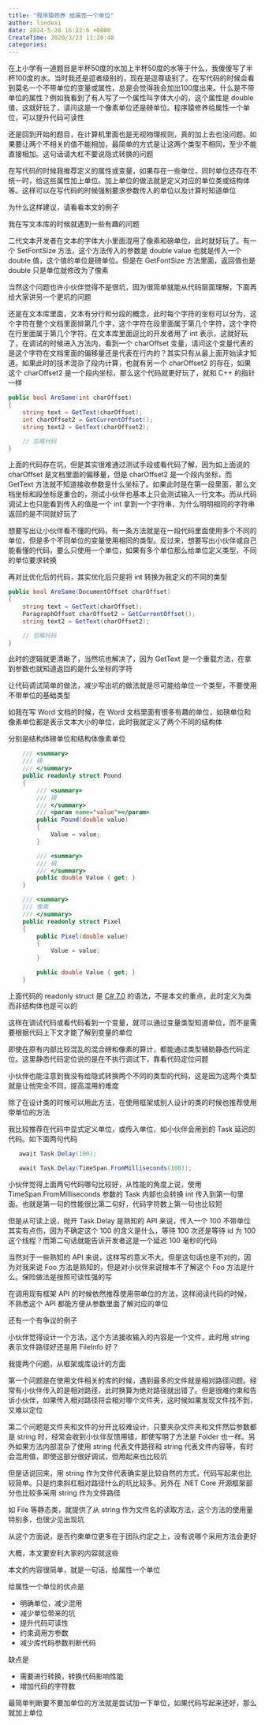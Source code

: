 ```yaml
---
title: "程序猿修养 给属性一个单位"
author: lindexi
date: 2024-5-20 16:22:6 +0800
CreateTime: 2020/3/23 11:20:48
categories: 
---
```


在上小学有一道题目是半杯50度的水加上半杯50度的水等于什么，我傻傻写了半杯100度的水。当时我还是逗者级别的，现在是逗尊级别了。在写代码的时候会看到莫名一个不带单位的变量或属性，总是会觉得我会加出100度出来。什么是不带单位的属性？例如我看到了有人写了一个属性叫字体大小的，这个属性是 double 值，这就好玩了，请问这是一个像素单位还是磅单位。程序猿修养给属性一个单位，可以提升代码可读性

<!--more-->


<!-- CreateTime:2020/3/23 11:20:48 -->

还是回到开始的题目，在计算机里面也是无视物理规则，真的加上去也没问题。如果要让两个不相关的值不能相加，最简单的方式是让这两个类型不相同，至少不能直接相加。这句话请大杠不要说隐式转换的问题

在写代码的时候我推荐定义的属性或变量，如果存在一些单位，同时单位还存在不统一时，给这些属性加上单位。加上单位的做法就是定义对应的单位类或结构体等。这样可以在写代码的时候强制要求参数传入的单位以及计算时知道单位

为什么这样建议，请看看本文的例子

我在写文本库的时候就遇到一些有趣的问题

二代文本开发者在文本的字体大小里面混用了像素和磅单位，此时就好玩了。有一个 SetFontSize 方法，这个方法传入的参数是 double value 也就是传入一个 double 值，这个值的单位是磅单位。但是在 GetFontSize 方法里面，返回值也是 double 只是单位就修改为了像素

当然这个问题也许小伙伴觉得不是很坑，因为很简单就能从代码层面理解，下面再给大家讲另一个更坑的问题

还是在文本库里面，文本有分行和分段的概念，此时每个字符的坐标可以分为，这个字符在整个文档里面排第几个字，这个字符在段里面属于第几个字符，这个字符在行里面属于第几个字符。在文本库里面逗比的开发者用了 int 表示，这就好玩了，在调试的时候进入方法内，看到一个 charOffset 变量，请问这个变量代表的是这个字符在文档里面的偏移量还是代表在行内的？其实只有从最上面开始读才知道。如果此时的技术混杂了段内计算，也就有另一个 charOffset2 的存在，如果这个 charOffset2 是一个段内坐标，那么这个代码就更好玩了，就和 C++ 的指针一样

```csharp
public bool AreSame(int charOffset)
{
	string text = GetText(charOffset);
	int charOffset2 = GetCurrentOffset();
	string text2 = GetText(charOffset2);

	// 忽略代码
}
```

上面的代码存在坑，但是其实很难通过测试手段或看代码了解，因为如上面说的 charOffset 是文档里面的偏移量，但是 charOffset2 是一个段内坐标，而 GetText 方法就不知道接收参数是什么坐标了。如果此时是在第一段里面，那么文档坐标和段坐标是重合的，测试小伙伴也基本上只会测试输入一行文本。而从代码调试上也只能看到传入的值是一个 int 拿到一个字符串，为什么明明相同的字符串返回的是不同就好玩了

想要写出让小伙伴看不懂的代码，有一条方法就是在一段代码里面使用多个不同的单位，但是多个不同单位的变量使用相同的类型。反过来，想要写出小伙伴或自己能看懂的代码，要么只使用一个单位，如果有多个单位那么给单位定义类型，不同的单位要求转换

再对比优化后的代码，其实优化后只是将 int 转换为我定义的不同的类型

```csharp
public bool AreSame(DocumentOffset charOffset)
{
	string text = GetText(charOffset);
	ParagraphOffset charOffset2 = GetCurrentOffset();
	string text2 = GetText(charOffset2);

	// 忽略代码
}
```

此时的逻辑就更清晰了，当然坑也解决了，因为 GetText 是一个重载方法，在拿到参数也就知道返回的是什么坐标的字符

让代码调试简单的做法，减少写出坑的做法就是尽可能给单位一个类型，不要使用不带单位的基础类型

如我在写 Word 文档的时候，在 Word 文档里面有很多有趣的单位，如磅单位和像素单位都是表示文本大小的单位，此时我就定义了两个不同的结构体

分别是结构体磅单位和结构体像素单位

```csharp
    /// <summary>
    /// 磅
    /// </summary>
    public readonly struct Pound
    {
        /// <summary>
        /// 磅
        /// </summary>
        /// <param name="value"></param>
        public Pound(double value)
        {
            Value = value;
        }

        /// <summary>
        /// 磅
        /// </summary>
        public double Value { get; }
    }
```

```csharp
    /// <summary>
    /// 像素
    /// </summary>
    public readonly struct Pixel
    {
        public Pixel(double value)
        {
            Value = value;
        }

        public double Value { get; }
    }
```

上面代码的 readonly struct 是 [C# 7.0](https://blog.lindexi.com/post/C-7.0.html) 的语法，不是本文的重点，此时定义为类而非结构体也是可以的

这样在调试代码或看代码看到一个变量，就可以通过变量类型知道单位，而不是需要根据代码上下文才能了解到变量的单位

即使在原有内部比较混乱的混合磅和像素的算计，都能通过类型辅助静态代码定位。这里静态代码定位说的是在不执行调试下，靠看代码定位问题

小伙伴也能注意到我没有给隐式转换两个不同的类型的代码，这是因为这两个类型就是让他完全不同，提高混用的难度

除了在设计类的时候可以用此方法，在使用框架或别人设计的类的时候也推荐使用带单位的方法

我比较推荐在代码中显式定义单位，或传入单位，如小伙伴会用到的 Task 延迟的代码。如下面两句代码

```csharp
   await Task.Delay(100);

   await Task.Delay(TimeSpan.FromMilliseconds(100));
```

小伙伴觉得上面两句代码哪句比较好，从性能的角度上说，使用 TimeSpan.FromMilliseconds 参数的 Task 内部也会转换 int 传入到第一句里面。也就是第一句的性能很比第二句好，代码字符数上第一句也比较短

但是从可读上说，抛开 Task.Delay 是熟知的 API 来说，传入一个 100 不带单位其实有点伤，因为不确定这个 100 的含义是什么，等待 100 次还是等待 id 为 100 这个线程？而第二句话就能告诉开发者这是一个延迟 100 毫秒的代码

当然对于一些熟知的 API 来说，这样写的意义不大。但是这句话也是不对的，因为对我来说 Foo 方法是熟知的，但是对小伙伴来说根本不了解这个 Foo 方法是什么。保险做法是按照可读性强的写

在调用现有框架 API 的时候依然推荐使用带单位的方法，这样阅读代码的时候，不熟悉这个 API 都能方便从参数里面了解对应的单位

还有一个有争议的例子

小伙伴觉得设计一个方法，这个方法接收输入的内容是一个文件，此时用 string 表示文件路径好还是用 FileInfo 好？

我提两个问题，从框架或库设计的方面

第一个问题是在使用文件相关的库的时候，遇到最多的文件就是相对路径问题。经常有小伙伴传入的是相对路径，此时换算为绝对路径就出错了。但是很难约束和告诉小伙伴，如果传入相对路径将会相对哪个文件夹，这时候如果发现文件找不到，又难以定位

第二个问题是文件夹和文件的分开比较难设计，只要夹杂文件夹和文件然后参数都是 string 时，经常会收到小伙伴反馈用错，即使写明了方法是 Folder 也一样。另外如果方法内部混杂了使用 string 代表文件路径和 string 代表文件内容等，有时会混用值，即使这部分很好调试，但用起来也比较坑

但是话说回来，用 string 作为文件代表确实是比较自然的方式，代码写起来也比较简单。只是约束斜杠相对路径什么的坑比较多。另外在 .NET Core 开源框架部分也比较多采用 string 作为文件路径

如 File 等静态类，就提供了从 string 作为文件名的读取方法，这个方法的使用量特别多，也很少见出现坑

从这个方面说，是否约束单位更多在于团队约定之上，没有说哪个采用方法会更好

大概，本文要安利大家的内容就这些

本文的内容很简单，就是一句话，给属性一个单位

给属性一个单位的优点是

- 明确单位，减少混用
- 减少单位带来的坑
- 提升代码可读性
- 约束调用方参数
- 减少库代码参数判断代码

缺点是

- 需要进行转换，转换代码影响性能
- 增加代码的字符数

最简单判断要不要加单位的方法就是尝试加一下单位，如果代码写起来还好，那么就加上单位
